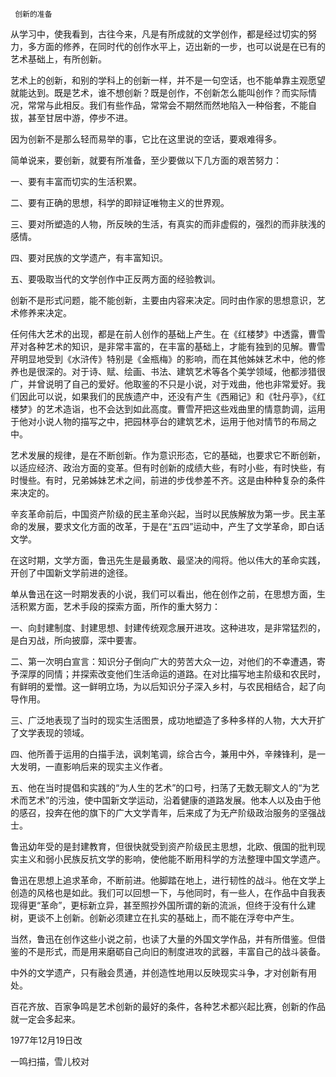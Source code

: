      创新的准备 

  从学习中，使我看到，古往今来，凡是有所成就的文学创作，都是经过切实的努力，多方面的修养，在同时代的创作水平上，迈出新的一步，也可以说是在已有的艺术基础上，有所创新。 

  艺术上的创新，和别的学科上的创新一样，并不是一句空话，也不能单靠主观愿望就能达到。既是艺术，谁不想创新？既是创作，不创新怎么能叫创作？而实际情况，常常与此相反。我们有些作品，常常会不期然而然地陷入一种俗套，不能自拔，甚至甘居中游，停步不进。 

  因为创新不是那么轻而易举的事，它比在这里说的空话，要艰难得多。 

  简单说来，要创新，就要有所准备，至少要做以下几方面的艰苦努力： 

  一、要有丰富而切实的生活积累。 

  二、要有正确的思想，科学的即辩证唯物主义的世界观。 

  三、要对所塑造的人物，所反映的生活，有真实的而非虚假的，强烈的而非肤浅的感情。 

  四、要对民族的文学遗产，有丰富知识。 

  五、要吸取当代的文学创作中正反两方面的经验教训。 

  创新不是形式问题，能不能创新，主要由内容来决定。同时由作家的思想意识，艺术修养来决定。 

  任何伟大艺术的出现，都是在前人创作的基础上产生。在《红楼梦》中透露，曹雪芹对各种艺术的知识，是非常丰富的，在丰富的基础上，才能有独到的见解。曹雪芹明显地受到《水浒传》特别是《金瓶梅》的影响，而在其他姊妹艺术中，他的修养也是很深的。对于诗、赋、绘画、书法、建筑艺术等各个美学领域，他都涉猎很广，并曾说明了自己的爱好。他取鉴的不只是小说，对于戏曲，他也非常爱好。我们因此可以说，如果我们的民族遗产中，还没有产生《西厢记》和《牡丹亭》，《红楼梦》的艺术造诣，也不会达到如此高度。曹雪芹把这些戏曲里的情意韵调，运用于他对小说人物的描写之中，把园林亭台的建筑艺术，运用于他对情节的布局之中。 

  艺术发展的规律，是在不断创新。作为意识形态，它的基础，也要求它不断创新，以适应经济、政治方面的变革。但有时创新的成绩大些，有时小些，有时快些，有时慢些。有时，兄弟姊妹艺术之间，前进的步伐参差不齐。这是由种种复杂的条件来决定的。 

  辛亥革命前后，中国资产阶级的民主革命兴起，当时以民族解放为第一步。民主革命的发展，要求文化方面的改革，于是在“五四”运动中，产生了文学革命，即白话文学。 

  在这时期，文学方面，鲁迅先生是最勇敢、最坚决的闯将。他以伟大的革命实践，开创了中国新文学前进的途径。 

  单从鲁迅在这一时期发表的小说，我们可以看出，他在创作之前，在思想方面，生活积累方面，艺术手段的探索方面，所作的重大努力： 

  一、向封建制度、封建思想、封建传统观念展开进攻。这种进攻，是非常猛烈的，是白刃战，所向披靡，深中要害。 

  二、第一次明白宣言：知识分子倒向广大的劳苦大众一边，对他们的不幸遭遇，寄予深厚的同情；并探索改变他们生活命运的道路。在对比描写地主阶级和农民时，有鲜明的爱憎。这一鲜明立场，为以后知识分子深入乡村，与农民相结合，起了向导作用。 

  三、广泛地表现了当时的现实生活图景，成功地塑造了多种多样的人物，大大开扩了文学表现的领域。 

  四、他所善于运用的白描手法，讽刺笔调，综合古今，兼用中外，辛辣锋利，是一大发明，一直影响后来的现实主义作者。 

  五、他在当时提倡和实践的“为人生的艺术”的口号，扫荡了无数无聊文人的“为艺术而艺术”的污浊，使中国新文学运动，沿着健康的道路发展。他本人以及由于他的感召，投奔在他的旗下的广大文学青年，后来成了为无产阶级政治服务的坚强战士。 

  鲁迅幼年受的是封建教育，但很快就受到资产阶级民主思想，北欧、俄国的批判现实主义和弱小民族反抗文学的影响，使他能不断用科学的方法整理中国文学遗产。 

  鲁迅在思想上追求革命，不断前进。他脚踏在地上，进行韧性的战斗。他在文学上创造的风格也是如此。我们可以回想一下，与他同时，有一些人，在作品中自我表现得更“革命”，更标新立异，甚至照抄外国所谓的新的流派，但终于没有什么建树，更谈不上创新。创新必须建立在扎实的基础上，而不能在浮夸中产生。 

  当然，鲁迅在创作这些小说之前，也读了大量的外国文学作品，并有所借鉴。但借鉴的不是形式，而是用来磨砺自己向旧的制度进攻的武器，丰富自己的战斗装备。 

  中外的文学遗产，只有融会贯通，并创造性地用以反映现实斗争，才对创新有用处。 

  百花齐放、百家争鸣是艺术创新的最好的条件，各种艺术都兴起比赛，创新的作品就一定会多起来。 

  1977年12月19日改 

  一鸣扫描，雪儿校对 

